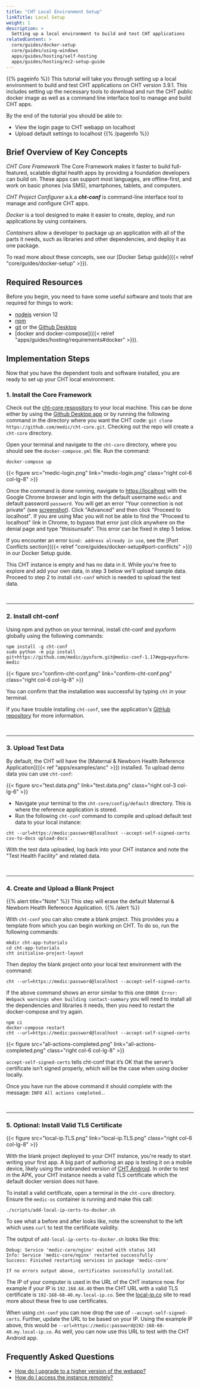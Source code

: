 ```yaml
---
title: "CHT Local Environment Setup"
linkTitle: Local Setup
weight: 1
description: >
  Setting up a local environment to build and test CHT applications
relatedContent: >
  core/guides/docker-setup
  core/guides/using-windows
  apps/guides/hosting/self-hosting
  apps/guides/hosting/ec2-setup-guide
---
```


{{% pageinfo %}}
This tutorial will take you through setting up a local environment to build and test CHT applications on CHT version 3.9.1. This includes setting up the necessary tools to download and run the CHT public docker image as well as a command line interface tool to manage and build CHT apps.

By the end of the tutorial you should be able to:

- View the login page to CHT webapp on localhost
- Upload default settings to localhost
{{% /pageinfo %}}


## Brief Overview of Key Concepts

*CHT Core Framework* The Core Framework makes it faster to build full-featured, scalable digital health apps by providing a foundation developers can build on. These apps can support most languages, are offline-first, and work on basic phones (via SMS), smartphones, tablets, and computers.

*CHT Project Configurer* a.k.a ***cht-conf*** is command-line interface tool to manage and configure CHT apps.

*Docker* is a tool designed to make it easier to create, deploy, and run applications by using containers.  

*Containers* allow a developer to package up an application with all of the parts it needs, such as libraries and other dependencies, and deploy it as one package.

To read more about these concepts, see our [Docker Setup guide]({{< relref "core/guides/docker-setup" >}}).

## Required Resources

Before you begin, you need to have some useful software and tools that are required for things to work:

* [nodejs](https://nodejs.org/en/) version 12
* [npm](https://www.npmjs.com/get-npm)
* [git](https://git-scm.com/downloads) or the [Github Desktop](https://desktop.github.com/)
* [docker and docker-compose]({{< relref "apps/guides/hosting/requirements#docker" >}}).

## Implementation Steps

Now that you have the dependent tools and software installed, you are ready to set up your CHT local environment.



### 1. Install the Core Framework

Check out the [cht-core respository](https://github.com/medic/cht-core) to your local machine. This can be done either by using the [Github Desktop app](https://desktop.github.com/) or by running the following command in the directory where you want the CHT code: `git clone https://github.com/medic/cht-core.git`. Checking out the repo will create a `cht-core` directory.  

Open your terminal and navigate to the `cht-core` directory, where you should see the `docker-compose.yml` file. Run the command:

```shell
docker-compose up
```

{{< figure src="medic-login.png" link="medic-login.png" class="right col-6 col-lg-8" >}}

Once the command is done running, navigate to [https://localhost](https://localhost) with the Google Chrome browser and login with the default username `medic` and default password `password`. You will get an error "Your connection is not private" (see [screenshot](./privacy.error.png)). Click "Advanced" and then click "Proceed to localhost".
If you are using Mac you will not be able to find the "Proceed to localhost" link in Chrome, to bypass that error just click anywhere on the denial page and type "thisisunsafe".
This error can be fixed in step 5 below.

If you encounter an error `bind: address already in use`, see the [Port Conflicts section]({{< relref "core/guides/docker-setup#port-conflicts" >}}) in our Docker Setup guide.

This CHT instance is empty and has no data in it.  While you're free to explore and add your own data, in step 3 below we'll upload sample data.  Proceed to step 2 to install `cht-conf` which is needed to upload the test data.

<br clear="all">

 *****

### 2. Install cht-conf

Using npm and python on your terminal, install cht-conf and pyxform globally using the following commands:

```shell
npm install -g cht-conf
sudo python -m pip install git+https://github.com/medic/pyxform.git@medic-conf-1.17#egg=pyxform-medic
```

{{< figure src="confirm-cht-conf.png" link="confirm-cht-conf.png" class="right col-6 col-lg-8" >}}

You can confirm that the installation was successful by typing `cht` in your terminal.

If you have trouble installing `cht-conf`, see the application's [GitHub repository](https://github.com/medic/cht-conf) for more information.

 <br clear="all">

*****

### 3. Upload Test Data

By default, the CHT will have the [Maternal & Newborn Health Reference Application]({{< ref "apps/examples/anc" >}}) installed. To upload demo data you can use `cht-conf`:

{{< figure src="test.data.png" link="test.data.png" class="right col-3 col-lg-6" >}}

- Navigate your terminal to the `cht-core/config/default` directory. This is where the reference application is stored.
- Run the following `cht-conf` command to compile and upload default test data to your local instance:

```shell  
cht --url=https://medic:password@localhost --accept-self-signed-certs csv-to-docs upload-docs`.
```

With the test data uploaded, log back into your CHT instance and note the "Test Health Facility" and related data.

<br clear="all">

 *****

### 4. Create and Upload a Blank Project

{{% alert title="Note" %}} This step will erase the default Maternal & Newborn Health Reference Application. {{% /alert %}}

With `cht-conf` you can also create a blank project. This provides you a template from which you can begin working on CHT. To do so, run the following commands:

```shell
mkdir cht-app-tutorials
cd cht-app-tutorials
cht initialise-project-layout
```

Then deploy the blank project onto your local test environment with the command:

```shell
cht --url=https://medic:password@localhost --accept-self-signed-certs
```

If the above command shows an error similar to this one `ERROR Error: Webpack warnings when building contact-summary` you will need to install all the dependencies and libraries it needs, then you need to restart the docker-compose and try again.

```shell
npm ci
docker-compose restart
cht --url=https://medic:password@localhost --accept-self-signed-certs
```

{{< figure src="all-actions-completed.png" link="all-actions-completed.png" class="right col-6 col-lg-8" >}}


`accept-self-signed-certs` tells cht-conf that it’s OK that the server’s certificate isn’t signed properly, which will be the case when using docker locally.

Once you have run the above command it should complete with the message: `INFO All actions completed.`.

<br clear="all">

 *****

### 5. Optional: Install Valid TLS Certificate  

{{< figure src="local-ip.TLS.png" link="local-ip.TLS.png" class="right col-6 col-lg-8" >}}

With the blank project deployed to your CHT instance, you're ready to start writing your first app.  A big part of authoring an app is testing it on a mobile device, likely using the unbranded version of [CHT Android](https://github.com/medic/cht-android).  In order to test in the APK, your CHT instance needs a valid TLS certificate which the default docker version does not have.

To install a valid certificate, open a terminal in the `cht-core` directory. Ensure the `medic-os` container is running and make this call:

```shell
./scripts/add-local-ip-certs-to-docker.sh
```

To see what a before and after looks like, note the screenshot to the left which uses `curl` to test the certificate validity.  

The output of `add-local-ip-certs-to-docker.sh` looks like this:

```
Debug: Service 'medic-core/nginx' exited with status 143
Info: Service 'medic-core/nginx' restarted successfully
Success: Finished restarting services in package 'medic-core'

If no errors output above, certificates successfully installed.
```

The IP of your computer is used in the URL of the CHT instance now.  For example if your IP is `192.168.68.40` then the CHT URL with a valid TLS certificate is `192-168-68-40.my.local-ip.co`.  See the [local-ip.co](http://local-ip.co/) site to read more about these free to use certificates.

When using `cht-conf` you can now drop the use of `--accept-self-signed-certs`. Further, update the URL to be based on your IP.  Using the example IP above, this would be `--url=https://medic:password@192-168-68-40.my.local-ip.co`. As well, you can now use this URL to test with the CHT Android app.

## Frequently Asked Questions

- [How do I upgrade to a higher version of the webapp?](https://forum.communityhealthtoolkit.org/t/cant-upgrade-to-3-8-version/608)
- [How do I access the instance remotely?](https://forum.communityhealthtoolkit.org/t/unable-to-install-core-framework-in-cloud-instance/533)
